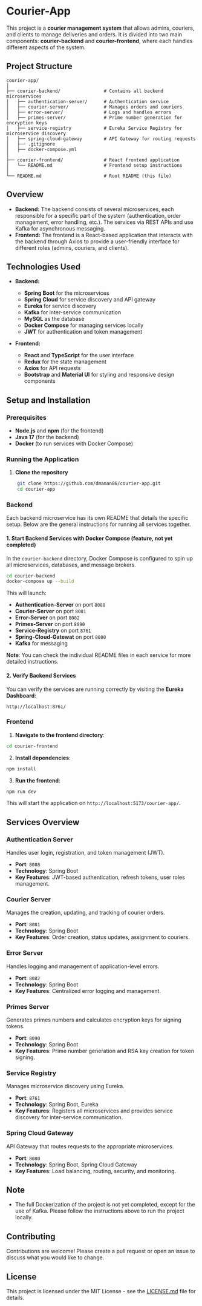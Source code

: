 # Courier-App 

This project is a **courier management system** that allows admins, couriers, and clients to manage deliveries and orders. It is divided into two main components: **courier-backend** and **courier-frontend**, where each handles different aspects of the system.

## Project Structure
```
courier-app/
│
├── courier-backend/                # Contains all backend microservices
│   ├── authentication-server/      # Authentication service
│   ├── courier-server/             # Manages orders and couriers
│   ├── error-server/               # Logs and handles errors
│   ├── primes-server/              # Prime number generation for encryption keys
│   ├── service-registry            # Eureka Service Registry for microservice discovery
│   ├── spring-cloud-gateway        # API Gateway for routing requests   
│   ├── .gitignore
│   ├── docker-compose.yml
│
├── courier-frontend/               # React frontend application
│   └── README.md                   # Frontend setup instructions
│
└── README.md                       # Root README (this file)
```

## Overview
- **Backend:** The backend consists of several microservices, each responsible for a specific part of the system (authentication, order management, error handling, etc.). The services via REST APIs and use Kafka for asynchronous messaging.
- **Frontend:** The frontend is a React-based application that interacts with the backend through Axios to provide a user-friendly interface for different roles (admins, couriers, and clients).

## Technologies Used

- **Backend:**
    - **Spring Boot** for the microservices
    - **Spring Cloud** for service discovery and API gateway
    - **Eureka** for service discovery
    - **Kafka** for inter-service communication
    - **MySQL** as the database
    - **Docker Compose** for managing services locally
    - **JWT** for authentication and token management

- **Frontend:**
    - **React** and **TypeScript** for the user interface
    - **Redux** for the state management
    - **Axios** for API requests
    - **Bootstrap** and **Material UI** for styling and responsive design components

## Setup and Installation

### Prerequisites
- **Node.js** and **npm** (for the frontend)
- **Java 17** (for the backend)
- **Docker** (to run services with Docker Compose)

### Running the Application
1. **Clone the repository**
```bash
    git clone https://github.com/dmaman86/courier-app.git
    cd courier-app
```
### Backend

Each backend microservice has its own README that details the specific setup.
Below are the general instructions for running all services together.

#### 1. Start Backend Services with Docker Compose (feature, not yet completed)
   In the `courier-backend` directory, Docker Compose is configured to spin up all microservices, databases, and message brokers.

   ```bash
   cd courier-backend
   docker-compose up --build
   ```

   This will launch:
   - **Authentication-Server** on port `8088`
   - **Courier-Server** on port `8081`
   - **Error-Server** on port `8082`
   - **Primes-Server** on port `8090`
   - **Service-Registry** on port `8761`
   - **Spring-Cloud-Gatewat** on port `8080`
   - **Kafka** for messaging

   **Note**: You can check the individual README files in each service for more detailed instructions.

#### 2. Verify Backend Services
You can verify the services are running correctly by visiting the **Eureka Dashboard**:
```
http://localhost:8761/
```

### Frontend
1. **Navigate to the frontend directory**:
```bash
cd courier-frontend
```

2. **Install dependencies**:
```bash
npm install
```

3. **Run the frontend**:
```bash
npm run dev
```
This will start the application on `http://localhost:5173/courier-app/`.

## Services Overview

### Authentication Server
Handles user login, registration, and token management (JWT).
- **Port**: `8088`
- **Technology**: Spring Boot
- **Key Features**: JWT-based authentication, refresh tokens, user roles management.

### Courier Server
Manages the creation, updating, and tracking of courier orders.
- **Port**: `8081`
- **Technology**: Spring Boot
- **Key Features**: Order creation, status updates, assignment to couriers.

### Error Server
Handles logging and management of application-level errors.
- **Port**: `8082`
- **Technology**: Spring Boot
- **Key Features**: Centralized error logging and management.

### Primes Server
Generates primes numbers and calculates encryption keys for signing tokens.
- **Port**: `8090`
- **Technology**: Spring Boot
- **Key Features**: Prime number generation and RSA key creation for token signing.

### Service Registry
Manages microservice discovery using Eureka.
- **Port**: `8761`
- **Technology**: Spring Boot, Eureka
- **Key Features**: Registers all microservices and provides service discovery for inter-service communication.

### Spring Cloud Gateway
API Gateway that routes requests to the appropriate microservices.
- **Port**: `8080`
- **Technology**: Spring Boot, Spring Cloud Gateway
- **Key Features**: Load balancing, routing, security, and monitoring.

## Note
- The full Dockerization of the project is not yet completed, except for the use of Kafka. Please follow the instructions above to run the project locally.

## Contributing
Contributions are welcome! Please create a pull request or open an issue to discuss what you would like to change.

## License
This project is licensed under the MIT License - see the [LICENSE.md](LICENSE.md) file for details.

